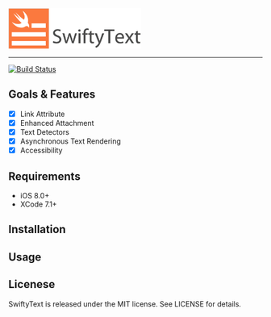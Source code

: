 <img src="/Assets/swifty-text-logo.png" height="80">

----

[![Build Status](https://travis-ci.org/kejinlu/SwiftyText.svg?branch=master)](https://travis-ci.org/kejinlu/SwiftyText)
## Goals & Features
- [x] Link Attribute
- [x] Enhanced Attachment
- [x] Text Detectors
- [x] Asynchronous Text Rendering
- [x] Accessibility

## Requirements
- iOS 8.0+
- XCode 7.1+

## Installation

## Usage

## Licenese
SwiftyText is released under the MIT license. See LICENSE for details.

